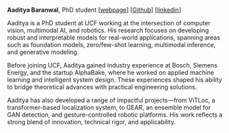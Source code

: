**Aaditya Baranwal**, PhD student [[webpage](https://sochastic.me/)] [[Github](https://github.com/eternal-f1ame)] [[linkedin](https://linkedin.com/in/aadityabaranwal)]

Aaditya is a PhD student at UCF working at the intersection of computer vision, multimodal AI, and robotics. His research focuses on developing robust and interpretable models for real-world applications, spanning areas such as foundation models, zero/few-shot learning, multimodal inference, and generative modeling.

Before joining UCF, Aaditya gained industry experience at Bosch, Siemens Energy, and the startup AlphaBake, where he worked on applied machine learning and intelligent system design. These experiences shaped his ability to bridge theoretical advances with practical engineering solutions.

Aaditya has also developed a range of impactful projects—from ViTLoc, a transformer-based localization system, to GEAR, an ensemble model for GAN detection, and gesture-controlled robotic platforms. His work reflects a strong blend of innovation, technical rigor, and applicability.
